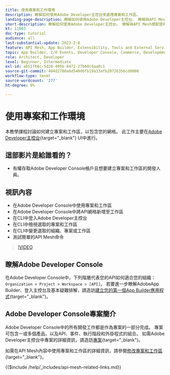```yaml
---
title: 使用專案和工作環境
description: 瞭解如何使用Adobe Developer主控台來處理專案和工作區。
landing-page-description: 瞭解如何使用Adobe Developer主控台。 瞭解與API Mesh搭配使用的專案和工作區。
short-description: 瞭解如何使用Adobe Developer主控台。 瞭解與API Mesh搭配使用的專案和工作區。
kt: 11803
doc-type: tutorial
audience: all
last-substantial-update: 2023-2-8
feature: API Mesh, App Builder, Extensibility, Tools and External Services, Backend Development
topic: App Builder, I/O Events, Developer Console, Commerce, Development, Integrations
role: Architect, Developer
level: Beginner, Intermediate
exl-id: ab51f68c-5d28-495b-8472-27b60c4aa8c1
source-git-commit: 404d2708a6d540d6fb19a33afb20726356cd8000
workflow-type: tm+mt
source-wordcount: '277'
ht-degree: 0%

---
```


# 使用專案和工作環境

本教學課程討論如何建立專案和工作區，以包含您的網格。 此工作主要在[Adobe Developer主控台](https://developer.adobe.com/console){target="_blank"} UI中進行。

## 這部影片是給誰看的？

* 有權存取Adobe Developer Console帳戶且想要建立專案和工作區的開發人員。

## 視訊內容

* 在Adobe Developer Console中使用專案和工作區
* 在Adobe Developer Console中將API網格新增至工作區
* 在CLI中登入Adobe Developer主控台
* 在CLI中檢視選取的專案和工作區
* 在CLI中變更選取的組織、專案或工作區
* 測試簡單的API Mesh命令

>[!VIDEO](https://video.tv.adobe.com/v/3414123?quality=12&learn=on)

## 瞭解Adobe Developer Console

在Adobe Developer Console中，下列階層代表您的API如何適合您的組織： `Organization > Project > Workspace > [API]`。 若要進一步瞭解AdobeApp Builder、登入主控台及基本疑難排解，請造訪[建立您的第一個App Builder應用程式](https://developer.adobe.com/app-builder/docs/getting_started/first_app/){target="_blank"}。

## Adobe Developer Console專案簡介

Adobe Developer Console中的所有開發工作都是作為專案的一部分完成。 專案可包含一或多個產品，以及API、事件、執行階段和外掛程式的組合。 如需Adobe Developer主控台中專案的詳細資訊，請造訪[專案](https://developer.adobe.com/developer-console/docs/guides/projects/){target="_blank"}。

如需在API Mesh內容中使用專案和工作區的詳細資訊，請參閱[修改專案和工作區](https://developer.adobe.com/graphql-mesh-gateway/gateway/create-mesh/#modify-projects-and-workspaces){target="_blank"}。

{{$include /help/_includes/api-mesh-related-links.md}}
